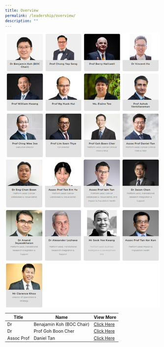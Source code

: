 ```yaml
---
title: Overview
permalink: /leadership/overview/
description: ""
---
```

![Leadership Main](/images/leadership%20main%201.png)
![Leadership Main 2](/images/Leadership/leadership%20main%202.png)

| Title | Name | View More |
| -------- | -------- | -------- |
| Dr | Benajamin Koh (BOC Chair)    | [Click Here](/leaders/dr-benjamin-koh/)     |
| Dr | Prof Goh Boon Cher | [Click Here](/leaders/prof-goh-boon-cher/) |
| Assoc Prof | Daniel Tan | [Click Here](/leaders/assoc-prof-daniel-tan/) |